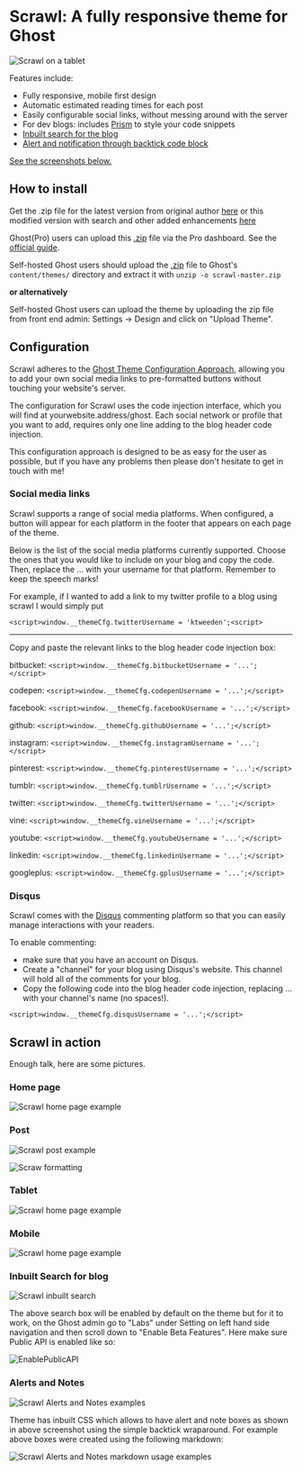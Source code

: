 # Scrawl: A fully responsive theme for Ghost

![Scrawl on a tablet](https://dl.dropboxusercontent.com/s/xhdbn5q9o8k7nnd/scrawlCoverImage.png?dl=0)

Features include:

* Fully responsive, mobile first design
* Automatic estimated reading times for each post
* Easily configurable social links, without messing around with the server
* For dev blogs: includes [Prism](http://prismjs.com/) to style your code snippets
* [Inbuilt search for the blog](#user-content-inbuilt-search-for-blog)
* [Alert and notification through backtick code block](#user-content-alerts-and-notes)


[See the screenshots below.](#scrawl-in-action)


## How to install

Get the .zip file for the latest version from original author [here](https://github.com/ktweeden/scrawl/archive/master.zip) or this modified version with search and other added enhancements [here](https://github.com/pubmania/scrawl/archive/master.zip)

Ghost(Pro) users can upload this [.zip](https://github.com/ktweeden/scrawl/archive/master.zip) file via the Pro dashboard. See the [official guide](http://support.ghost.org/upload-theme-ghostpro/).

Self-hosted Ghost users should upload the [.zip](https://github.com/ktweeden/scrawl/archive/master.zip) file to Ghost's `content/themes/` directory and extract it with `unzip -o scrawl-master.zip`

**or alternatively**

Self-hosted Ghost users can upload the theme by uploading the zip file from front end admin: Settings -> Design and click on "Upload Theme".


## Configuration

Scrawl adheres to the [Ghost Theme Configuration Approach](https://github.com/unwitting/gtca), allowing you to add your own social media links to pre-formatted buttons without touching your website's server.

The configuration for Scrawl uses the code injection interface, which you will find at yourwebsite.address/ghost. Each social network or profile that you want to add, requires only one line adding to the blog header code injection.

This configuration approach is designed to be as easy for the user as possible, but if you have any problems then please don't hesitate to get in touch with me!

### Social media links

Scrawl supports a range of social media platforms. When configured, a button will appear for each platform in the footer that appears on each page of the theme.

Below is the list of the social media platforms currently supported. Choose the ones that you would like to include on your blog and copy the code. Then, replace the ... with your username for that platform. Remember to keep the speech marks!

For example, if I wanted to add a link to my twitter profile to a blog using scrawl I would simply put

`<script>window.__themeCfg.twitterUsername = 'ktweeden';<script>`

---

Copy and paste the relevant links to the blog header code injection box:

bitbucket: `<script>window.__themeCfg.bitbucketUsername = '...';</script>`

codepen: `<script>window.__themeCfg.codepenUsername = '...';</script>`

facebook: `<script>window.__themeCfg.facebookUsername = '...';</script>`

github: `<script>window.__themeCfg.githubUsername = '...';</script>`

instagram: `<script>window.__themeCfg.instagramUsername = '...';</script>`

pinterest: `<script>window.__themeCfg.pinterestUsername = '...';</script>`

tumblr: `<script>window.__themeCfg.tumblrUsername = '...';</script>`

twitter: `<script>window.__themeCfg.twitterUsername = '...';</script>`

vine: `<script>window.__themeCfg.vineUsername = '...';</script>`

youtube: `<script>window.__themeCfg.youtubeUsername = '...';</script>`

linkedin: `<script>window.__themeCfg.linkedinUsername = '...';</script>`

googleplus: `<script>window.__themeCfg.gplusUsername = '...';</script>`

### Disqus

Scrawl comes with the [Disqus](https://www.disquss.com) commenting platform so that you can easily manage interactions with your readers.

To enable commenting:
* make sure that you have an account on Disqus.
* Create a "channel" for your blog using Disqus's website. This channel will hold all of the comments for your blog.
* Copy the following code into the blog header code injection, replacing ... with your channel's name (no spaces!).

`<script>window.__themeCfg.disqusUsername = '...';</script>`

## Scrawl in action

Enough talk, here are some pictures.


### Home page

![Scrawl home page example](https://dl.dropboxusercontent.com/s/k2nvu6u9uilhyo0/scrawFpFull.png?dl=0)


### Post

![Scrawl post example](https://dl.dropboxusercontent.com/s/62ia4v64y298mh1/A%20long%20article%20example.png?dl=0)

![Scraw formatting](https://dl.dropboxusercontent.com/s/apkw7s3e96zu08m/Scrawls%20formatting.png?dl=0)


### Tablet

![Scrawl home page example](https://dl.dropboxusercontent.com/s/ew5skbpisd2gra3/scrawlTabletIndex.png?dl=0)


### Mobile

![Scrawl home page example](https://dl.dropboxusercontent.com/s/9i3eo9pl5taq5tu/scrawlPhoneIndex.png?dl=0)

### Inbuilt Search for blog
![Scrawl inbuilt search](https://github.com/pubmania/scrawl/blob/master/ScrawlSearch.PNG?raw=true)

The above search box will be enabled by default on the theme but for it to work, on the Ghost admin go to "Labs" under Setting on left hand side navigation and then scroll down to  "Enable Beta Features". Here make sure Public API is enabled like so:

![EnablePublicAPI](https://github.com/pubmania/scrawl/blob/master/EnableSearch.PNG?raw=true)

### Alerts and Notes

![Scrawl Alerts and Notes examples](https://raw.githubusercontent.com/pubmania/scrawl/master/Alert_and_Notes.PNG)

Theme has inbuilt CSS which allows to have alert and note boxes as shown in above screenshot using the simple backtick wraparound. For example above boxes were created using the following markdown:

![Scrawl Alerts and Notes markdown usage examples](https://github.com/pubmania/scrawl/blob/master/AlertNoteExample.PNG?raw=true)
